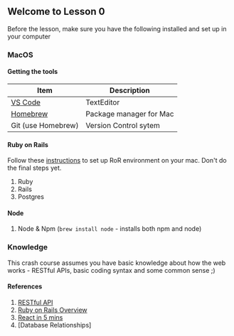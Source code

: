 ## Welcome to Lesson 0

Before the lesson, make sure you have the following installed and set up in your computer

### MacOS
#### Getting the tools

| Item | Description |
| - | - |
| [VS Code](https://code.visualstudio.com/Download) | TextEditor |
| [Homebrew](https://brew.sh/) | Package manager for Mac |
| Git (use Homebrew) | Version Control sytem |

#### Ruby on Rails
Follow these [instructions](https://gorails.com/setup/osx/10.14-mojave) to set up RoR environment on your mac. Don't do the final steps yet.
1. Ruby
2. Rails
3. Postgres

#### Node
1. Node & Npm (`brew install node` - installs both npm and node)


### Knowledge
This crash course assumes you have basic knowledge about how the web works - RESTful APIs, basic coding syntax and some common sense ;) 

#### References
1. [RESTful API](https://pusher.com/tutorials/understanding-rest-api)
2. [Ruby on Rails Overview](https://railsapps.github.io/what-is-ruby-rails.html)
3. [React in 5 mins](https://www.freecodecamp.org/news/learn-react-js-in-5-minutes-526472d292f4/)
4. [Database Relationships]